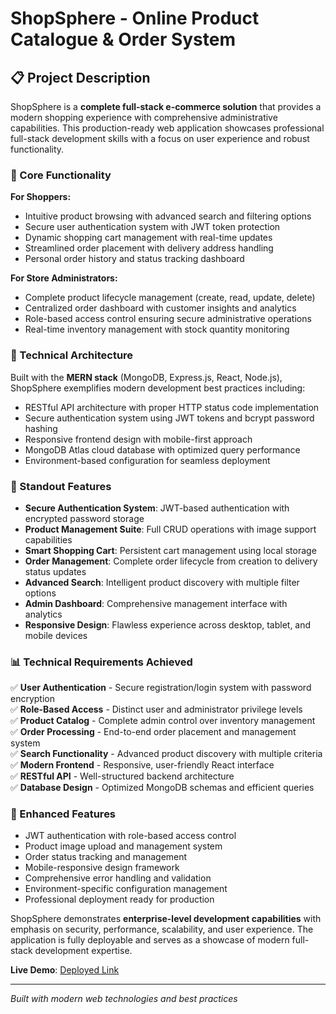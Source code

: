 # ShopSphere - Online Product Catalogue & Order System

## 📋 Project Description

ShopSphere is a **complete full-stack e-commerce solution** that provides a modern shopping experience with comprehensive administrative capabilities. This production-ready web application showcases professional full-stack development skills with a focus on user experience and robust functionality.

### 🎯 Core Functionality

**For Shoppers:**
- Intuitive product browsing with advanced search and filtering options
- Secure user authentication system with JWT token protection
- Dynamic shopping cart management with real-time updates
- Streamlined order placement with delivery address handling
- Personal order history and status tracking dashboard

**For Store Administrators:**
- Complete product lifecycle management (create, read, update, delete)
- Centralized order dashboard with customer insights and analytics
- Role-based access control ensuring secure administrative operations
- Real-time inventory management with stock quantity monitoring

### 🚀 Technical Architecture

Built with the **MERN stack** (MongoDB, Express.js, React, Node.js), ShopSphere exemplifies modern development best practices including:
- RESTful API architecture with proper HTTP status code implementation
- Secure authentication system using JWT tokens and bcrypt password hashing
- Responsive frontend design with mobile-first approach
- MongoDB Atlas cloud database with optimized query performance
- Environment-based configuration for seamless deployment

### 🌟 Standout Features

- **Secure Authentication System**: JWT-based authentication with encrypted password storage
- **Product Management Suite**: Full CRUD operations with image support capabilities
- **Smart Shopping Cart**: Persistent cart management using local storage
- **Order Management**: Complete order lifecycle from creation to delivery status updates
- **Advanced Search**: Intelligent product discovery with multiple filter options
- **Admin Dashboard**: Comprehensive management interface with analytics
- **Responsive Design**: Flawless experience across desktop, tablet, and mobile devices

### 📊 Technical Requirements Achieved

✅ **User Authentication** - Secure registration/login system with password encryption  
✅ **Role-Based Access** - Distinct user and administrator privilege levels  
✅ **Product Catalog** - Complete admin control over inventory management  
✅ **Order Processing** - End-to-end order placement and management system  
✅ **Search Functionality** - Advanced product discovery with multiple criteria  
✅ **Modern Frontend** - Responsive, user-friendly React interface  
✅ **RESTful API** - Well-structured backend architecture  
✅ **Database Design** - Optimized MongoDB schemas and efficient queries  

### 🎁 Enhanced Features

- JWT authentication with role-based access control
- Product image upload and management system
- Order status tracking and management
- Mobile-responsive design framework
- Comprehensive error handling and validation
- Environment-specific configuration management
- Professional deployment ready for production

ShopSphere demonstrates **enterprise-level development capabilities** with emphasis on security, performance, scalability, and user experience. The application is fully deployable and serves as a showcase of modern full-stack development expertise.

**Live Demo**: [Deployed Link](https://shopsphere-ik8z.onrender.com/) 

---
*Built with modern web technologies and best practices*
